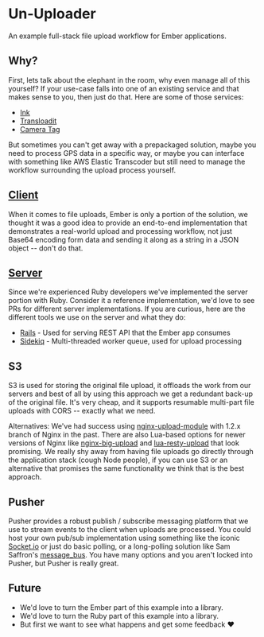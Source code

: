 # Un-Uploader

An example full-stack file upload workflow for Ember applications.

## Why?

First, lets talk about the elephant in the room, why even manage all of this
yourself? If your use-case falls into one of an existing service and that makes
sense to you, then just do that. Here are some of those services:

* [Ink](https://www.inkfilepicker.com)
* [Transloadit](https://transloadit.com)
* [Camera Tag](http://cameratag.com)

But sometimes you can't get away with a prepackaged solution, maybe you need to
process GPS data in a specific way, or maybe you can interface with something
like AWS Elastic Transcoder but still need to manage the workflow surrounding
the upload process yourself.

## [Client](client/)

When it comes to file uploads, Ember is only a portion of the solution, we
thought it was a good idea to provide an end-to-end implementation that
demonstrates a real-world upload and processing workflow, not just Base64
encoding form data and sending it along as a string in a JSON object -- don't
do that.

## [Server](server/)

Since we're experienced Ruby developers we've implemented the server portion
with Ruby. Consider it a reference implementation, we'd love to see PRs for
different server implementations. If you are curious, here are the different
tools we use on the server and what they do:

* [Rails](http://rubyonrails.org) - Used for serving REST API that the Ember app consumes
* [Sidekiq](http://sidekiq.org) - Multi-threaded worker queue, used for upload processing

## S3

S3 is used for storing the original file upload, it offloads the work from our
servers and best of all by using this approach we get a redundant back-up of
the original file. It's very cheap, and it supports resumable multi-part file
uploads with CORS -- exactly what we need.

Alternatives: We've had success using
[nginx-upload-module](https://github.com/vkholodkov/nginx-upload-module) with
1.2.x branch of Nginx in the past. There are also Lua-based options for newer
versions of Nginx like
[nginx-big-upload](https://github.com/pgaertig/nginx-big-upload) and
[lua-resty-upload](https://github.com/openresty/lua-resty-upload) that look
promising. We really shy away from having file uploads go directly through the
application stack (cough Node people), if you can use S3 or an alternative
that promises the same functionality we think that is the best approach.

## Pusher

Pusher provides a robust publish / subscribe messaging platform that we use to
stream events to the client when uploads are processed. You could host
your own pub/sub implementation using something like the iconic
[Socket.io](http://socket.io) or just do basic polling, or a long-polling
solution like Sam Saffron's
[message_bus](https://github.com/SamSaffron/message_bus). You have many options
and you aren't locked into Pusher, but Pusher is really great.

## Future

* We'd love to turn the Ember part of this example into a library.
* We'd love to turn the Ruby part of this example into a library.
* But first we want to see what happens and get some feedback :heart:
